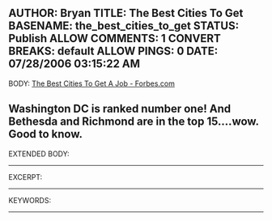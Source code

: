 AUTHOR: Bryan
TITLE: The Best Cities To Get
BASENAME: the_best_cities_to_get
STATUS: Publish
ALLOW COMMENTS: 1
CONVERT BREAKS: __default__
ALLOW PINGS: 0
DATE: 07/28/2006 03:15:22 AM
-----
BODY:
<a title="The Best Cities To Get A Job - Forbes.com" href="http://www.forbes.com/leadership/2006/07/19/jobs-economy-work-cx_hc_0719jobs.html">The Best Cities To Get A Job - Forbes.com</a>

Washington DC is ranked number one! And Bethesda and Richmond are in the top 15....wow. Good to know.
-----
EXTENDED BODY:

-----
EXCERPT:

-----
KEYWORDS:

-----


